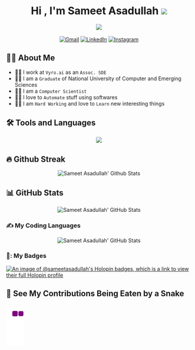 <!--
### Hi there 👋
**SameetAsadullah/SameetAsadullah** is a ✨ _special_ ✨ repository because its `README.md` (this file) appears on your GitHub profile.

Here are some ideas to get you started:

- 🔭 I’m currently working on ...
- 🌱 I’m currently learning ...
- 👯 I’m looking to collaborate on ...
- 🤔 I’m looking for help with ...
- 💬 Ask me about ...
- 📫 How to reach me: ...
- 😄 Pronouns: ...
- ⚡ Fun fact: ...
-->

<h1 align="center">Hi , I'm Sameet Asadullah <img src="https://media.giphy.com/media/hvRJCLFzcasrR4ia7z/giphy.gif" width="35"></h1>
<p align="center">
  <a href="https://github.com/DenverCoder1/readme-typing-svg"><img src="https://readme-typing-svg.herokuapp.com?lines=Computer+Scientist;Machine+Learning+Engineer;Android+Developer;Data+Scientist;Cloud+Engineer;Backend+Developer;Full+Stack+Developer;Graduate+of+FAST-NUCES;Always+learning+new+things&center=true&width=500&height=50"></a>
</p>

<p align="center">
  <a href="mailto:sameetassadullah744@gmail.com"><img img src="https://img.shields.io/badge/gmail-%23EA4335.svg?style=plastic&logo=gmail&logoColor=white" alt="Gmail"/></a>
  <a href="https://www.linkedin.com/in/sameet-asadullah-055004215/"><img src="https://img.shields.io/badge/linkedin-%230A66C2.svg?style=plastic&logo=linkedin&logoColor=white" alt="LinkedIn"/></a>
  <a href="https://www.instagram.com/sameetasad_/"><img src="https://img.shields.io/badge/instagram-%23E4405F.svg?style=plastic&logo=instagram&logoColor=white" alt="Instagram"/></a>
</p>

## :sassy_man: About Me
  - :man_office_worker: I work at `Vyro.ai` as an `Assoc. SDE`
  - :man_student: I am a `Graduate` of National University of Computer and Emerging Sciences
  - :man_scientist: I am a `Computer Scientist`
  - :man_technologist: I love to `Automate` stuff using softwares
  - :man_office_worker: I am `Hard Working` and love to `Learn` new interesting things

## :hammer_and_wrench: Tools and Languages
<p align="center">
  <a href="https://skillicons.dev">
    <img src="https://skillicons.dev/icons?i=java,python,c,html,typescript,css,vscode,visualstudio,androidstudio,eclipse,linux,react,angular,mongodb,firebase,php,nodejs,git,express,docker,flask,raspberrypi,gcp,aws,fastapi" />
  </a>
</p>

## :fire: Github Streak
  <p align="center">
    <img src="https://github-readme-streak-stats.herokuapp.com/?user=sameetasadullah&theme=algolia" alt="Sameet Asadullah' Github Stats" />
  </p>
  
## :bar_chart: GitHub Stats
<p align="center">
  <img src="https://github-readme-stats.vercel.app/api?username=sameetasadullah&show_icons=true&count_private=true&theme=algolia&include_all_commits=true" alt="Sameet Asadullah' GitHub Stats" />
</p>

### :writing_hand: My Coding Languages
<p align="center">
  <img src="https://github-readme-stats.vercel.app/api/top-langs/?username=SameetAsadullah&theme=algolia" alt="Sameet Asadullah' GitHub Stats" />
</p>

### 📛: My Badges
[![An image of @sameetasadullah's Holopin badges, which is a link to view their full Holopin profile](https://holopin.me/sameetasadullah)](https://holopin.io/@sameetasadullah)

## :snake: See My Contributions Being Eaten by a Snake
![Snake Gif](https://github.com/SameetAsadullah/SameetAsadullah/blob/output/github-contribution-grid-snake.gif)
